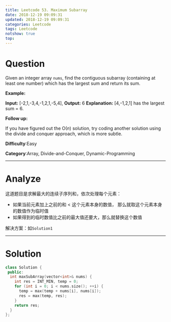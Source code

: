```yaml
---
title: Leetcode 53. Maximum Subarray
date: 2018-12-19 09:09:31
updated: 2018-12-19 09:09:31
categories: Leetcode
tags: Leetcode
notshow: true
top:
---
```


# Question

Given an integer array  `nums`, find the contiguous subarray (containing at least one number) which has the largest sum and return its sum.

**Example:**

**Input:** [-2,1,-3,4,-1,2,1,-5,4],
**Output:** 6
**Explanation:** [4,-1,2,1] has the largest sum = 6.

**Follow up:**

If you have figured out the O(_n_) solution, try coding another solution using the divide and conquer approach, which is more subtle.

**Difficulty**:Easy

**Category**:Array, Divide-and-Conquer, Dynamic-Programming

<!-- more -->

------------

# Analyze

这道题目是求解最大的连续子序列和，依次处理每个元素：

- 如果当前元素加上之前的和 < 这个元素本身的数值， 那么就取这个元素本身的数值作为临时值
- 如果得到的临时数值比之前的最大值还要大，那么就替换这个数值

解决方案：如`Solution1`

------------

# Solution

```cpp
class Solution {
 public:
  int maxSubArray(vector<int>& nums) {
    int res = INT_MIN, temp = 0;
    for (int i = 0; i < nums.size(); ++i) {
      temp = max(temp + nums[i], nums[i]);
      res = max(temp, res);
    }
    return res;
  }
};
```